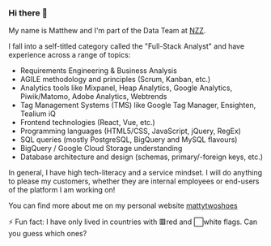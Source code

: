 ### Hi there 👋

My name is Matthew and I'm part of the Data Team at [NZZ](https://www.nzz.ch "Neue Zürcher Zeitung").

I fall into a self-titled category called the "Full-Stack Analyst" and have experience across a range of topics:
- Requirements Engineering & Business Analysis
- AGILE methodology and principles (Scrum, Kanban, etc.)
- Analytics tools like Mixpanel, Heap Analytics, Google Analytics, Piwik/Matomo, Adobe Analytics, Webtrends
- Tag Management Systems (TMS) like Google Tag Manager, Ensighten, Tealium iQ
- Frontend technologies (React, Vue, etc.)
- Programming languages (HTML5/CSS, JavaScript, jQuery, RegEx)
- SQL queries (mostly PostgreSQL, BigQuery and MySQL flavours)
- BigQuery / Google Cloud Storage understanding
- Database architecture and design (schemas, primary/-foreign keys, etc.)

In general, I have high tech-literacy and a service mindset. I will do anything to please my customers, whether they are internal employees or end-users of the platform I am working on!

You can find more about me on my personal website [mattytwoshoes](http://mattytwoshoes.com "mattytwoshoes.com - my personal site")

⚡ Fun fact: I have only lived in countries with 🟥red and ⬜white flags. Can you guess which ones?
